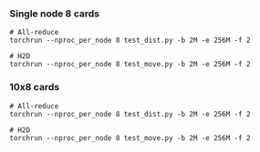 ### Single node 8 cards
```shell
# All-reduce
torchrun --nproc_per_node 8 test_dist.py -b 2M -e 256M -f 2

# H2D
torchrun --nproc_per_node 8 test_move.py -b 2M -e 256M -f 2
```

### 10x8 cards
```shell
# All-reduce
torchrun --nproc_per_node 8 test_dist.py -b 2M -e 256M -f 2

# H2D
torchrun --nproc_per_node 8 test_move.py -b 2M -e 256M -f 2
```